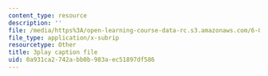 ```yaml
---
content_type: resource
description: ''
file: /media/https%3A/open-learning-course-data-rc.s3.amazonaws.com/6-004-computation-structures-spring-2017/0a931ca2742abb0b983aec51897df586_Z7pKkCDmHh0.srt
file_type: application/x-subrip
resourcetype: Other
title: 3play caption file
uid: 0a931ca2-742a-bb0b-983a-ec51897df586
---
```

